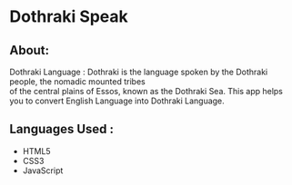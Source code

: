 # Dothraki Speak

## About:
Dothraki Language : Dothraki is the language spoken by the Dothraki people, the nomadic mounted tribes <br>
of the central plains of Essos, known as the Dothraki Sea. 
This app helps you to convert English Language into Dothraki Language.

## Languages Used :
- HTML5
- CSS3
- JavaScript
